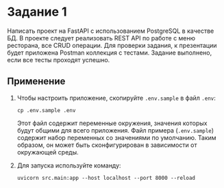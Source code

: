 # Задание 1

Написать проект на FastAPI с использованием PostgreSQL в качестве БД. В проекте следует реализовать REST API по работе 
с меню ресторана, все CRUD операции. Для проверки задания, к презентации будет приложена Postman коллекция с тестами. 
Задание выполнено, если все тесты проходят успешно.


## Применение

1. Чтобы настроить приложение, скопируйте `.env.sample` в файл `.env`:
    ```shell
    cp .env.sample .env
    ```
   
    Этот файл содержит переменные окружения, значения которых будут общими для всего приложения.
Файл примера (`.env.sample`) содержит набор переменных со значениями по умолчанию.
Таким образом, он может быть сконфигурирован в зависимости от окружающей среды.

2. Для запуска используйте команду:
    ```shell
    uvicorn src.main:app --host localhost --port 8000 --reload
    ```
